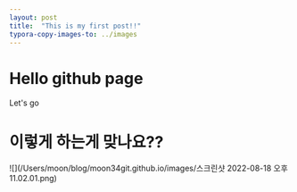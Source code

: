 ```yaml
---
layout: post
title:  "This is my first post!!"
typora-copy-images-to: ../images
---
```



# Hello github page

Let's go

# 이렇게 하는게 맞나요??

![](/Users/moon/blog/moon34git.github.io/images/스크린샷 2022-08-18 오후 11.02.01.png)



